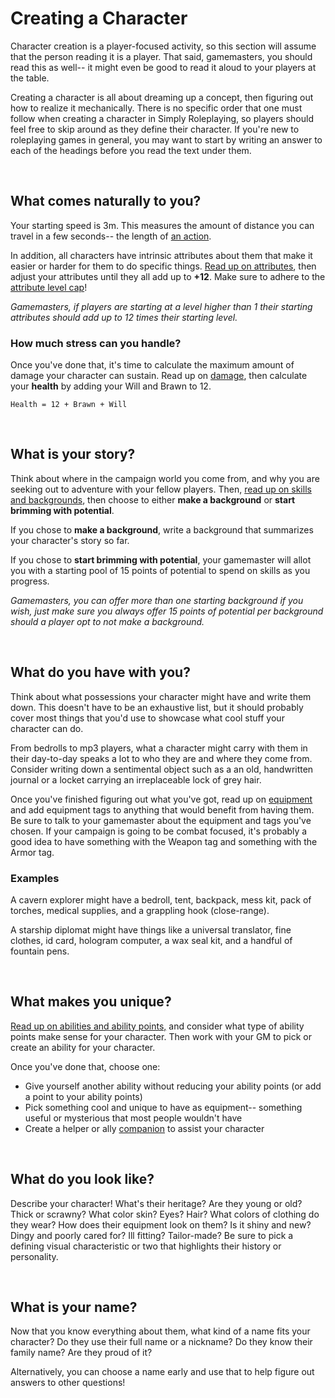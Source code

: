 # Creating a Character

Character creation is a player-focused activity, so this section will assume that the person reading it is a player. That said, gamemasters, you should read this as well-- it might even be good to read it aloud to your players at the table.

Creating a character is all about dreaming up a concept, then figuring out how to realize it mechanically. There is no specific order that one must follow when creating a character in Simply Roleplaying, so players should feel free to skip around as they define their character. If you're new to roleplaying games in general, you may want to start by writing an answer to each of the headings before you read the text under them.

<br/>

## What comes naturally to you?

Your starting speed is 3m. This measures the amount of distance you can travel in a few seconds-- the length of [an action](../gameplay/action.md#moving-your-speed).

In addition, all characters have intrinsic attributes about them that make it easier or harder for them to do specific things. [Read up on attributes](../character/attributes.md), then adjust your attributes until they all add up to **+12**. Make sure to adhere to the [attribute level cap](../character/attributes.md#attribute-level-cap)!

_Gamemasters, if players are starting at a level higher than 1 their starting attributes should add up to 12 times their starting level._

### How much stress can you handle?

Once you've done that, it's time to calculate the maximum amount of damage your character can sustain. Read up on [damage](../character/health.md), then calculate your **health** by adding your Will and Brawn to 12.

`Health = 12 + Brawn + Will`

<br/>

## What is your story?

Think about where in the campaign world you come from, and why you are seeking out to adventure with your fellow players. Then, [read up on skills and backgrounds](../character/backgrounds.md), then choose to either **make a background** or **start brimming with potential**.

If you chose to **make a background**, write a background that summarizes your character's story so far.

If you chose to **start brimming with potential**, your gamemaster will allot you with a starting pool of 15 points of potential to spend on skills as you progress.

_Gamemasters, you can offer more than one starting background if you wish, just make sure you always offer 15 points of potential per background should a player opt to not make a background._

<br/>

## What do you have with you?

Think about what possessions your character might have and write them down. This doesn't have to be an exhaustive list, but it should probably cover most things that you'd use to showcase what cool stuff your character can do. 

From bedrolls to mp3 players, what a character might carry with them in their day-to-day speaks a lot to who they are and where they come from. Consider writing down a sentimental object such as a an old, handwritten journal or a locket carrying an irreplaceable lock of grey hair.

Once you've finished figuring out what you've got, read up on [equipment](../character/equipment.md) and add equipment tags to anything that would benefit from having them. Be sure to talk to your gamemaster about the equipment and tags you've chosen. If your campaign is going to be combat focused, it's probably a good idea to have something with the Weapon tag and something with the Armor tag.

### Examples

A cavern explorer might have a bedroll, tent, backpack, mess kit, pack of torches, medical supplies, and a grappling hook (close-range).

A starship diplomat might have things like a universal translator, fine clothes, id card, hologram computer, a wax seal kit, and a handful of fountain pens.

<br/>

## What makes you unique?

[Read up on abilities and ability points,](../character/abilities.md) and consider what type of ability points make sense for your character. Then work with your GM to pick or create an ability for your character.

Once you've done that, choose one:

*   Give yourself another ability without reducing your ability points (or add a point to your ability points)
*   Pick something cool and unique to have as equipment-- something useful or mysterious that most people wouldn't have
*   Create a helper or ally [companion](../character/companions.md) to assist your character

<br/>

## What do you look like?

Describe your character! What's their heritage? Are they young or old?  Thick or scrawny? What color skin? Eyes? Hair? What colors of clothing do they wear? How does their equipment look on them? Is it shiny and new? Dingy and poorly cared for? Ill fitting? Tailor-made? Be sure to pick a defining visual characteristic or two that highlights their history or personality.

<br/>

## What is your name?

Now that you know everything about them, what kind of a name fits your character? Do they use their full name or a nickname? Do they know their family name? Are they proud of it?

Alternatively, you can choose a name early and use that to help figure out answers to other questions!

<br/>

